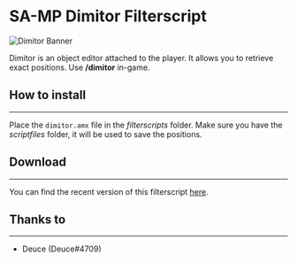 # SA-MP Dimitor Filterscript

![Dimitor Banner](https://i.imgur.com/r3irreg.jpg)

Dimitor is an object editor attached to the player. It allows you to retrieve exact positions. Use **/dimitor** in-game.

## How to install
-----------------

Place the `dimitor.amx` file in the *filterscripts* folder. 
Make sure you have the *scriptfiles* folder, it will be used to save the positions.

## Download
-----------

You can find the recent version of this filterscript [here](https://github.com/HeavenSAMP/Dimitor/releases).

## Thanks to
------------

- Deuce (Deuce#4709)
